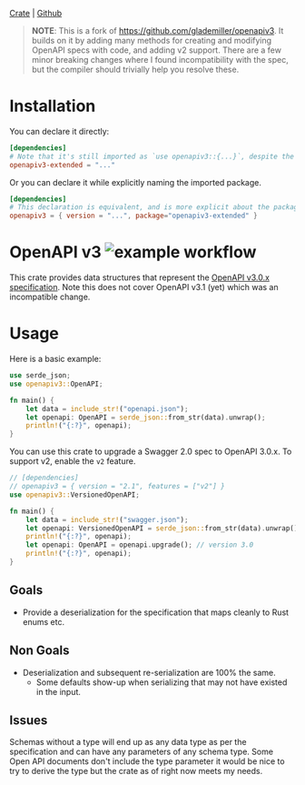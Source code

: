 [Crate](https://crates.io/crates/openapiv3-extended) | [Github](https://github.com/kurtbuilds/openapiv3-extended)

> **NOTE**: This is a fork of https://github.com/glademiller/openapiv3. It builds on it by adding many methods
> for creating and modifying OpenAPI specs with code, and adding v2 support. There are a few minor breaking changes
> where I found incompatibility with the spec, but the compiler should trivially help you resolve these.

# Installation

You can declare it directly:

```toml
[dependencies]
# Note that it's still imported as `use openapiv3::{...}`, despite the crate name being `openapiv3-extended`
openapiv3-extended = "..."
```

Or you can declare it while explicitly naming the imported package.

```toml
[dependencies]
# This declaration is equivalent, and is more explicit about the package name.
openapiv3 = { version = "...", package="openapiv3-extended" }
```

# OpenAPI v3 ![example workflow](https://github.com/glademiller/openapiv3/actions/workflows/rust.yml/badge.svg)

This crate provides data structures that represent the [OpenAPI v3.0.x specification](https://github.com/OAI/OpenAPI-Specification/blob/master/versions/3.0.3.md).
Note this does not cover OpenAPI v3.1 (yet) which was an incompatible change.

# Usage

Here is a basic example: 

```rust
use serde_json;
use openapiv3::OpenAPI;

fn main() {
    let data = include_str!("openapi.json");
    let openapi: OpenAPI = serde_json::from_str(data).unwrap();
    println!("{:?}", openapi);
}
```

You can use this crate to upgrade a Swagger 2.0 spec to OpenAPI 3.0.x. To support v2, enable the `v2`  feature.

```rust
// [dependencies]
// openapiv3 = { version = "2.1", features = ["v2"] }
use openapiv3::VersionedOpenAPI;

fn main() {
    let data = include_str!("swagger.json");
    let openapi: VersionedOpenAPI = serde_json::from_str(data).unwrap();
    println!("{:?}", openapi);
    let openapi: OpenAPI = openapi.upgrade(); // version 3.0
    println!("{:?}", openapi);
}
```

## Goals
* Provide a deserialization for the specification that maps cleanly to Rust enums etc.

## Non Goals
* Deserialization and subsequent re-serialization are 100% the same.
    * Some defaults show-up when serializing that may not have existed in the input.

## Issues
Schemas without a type will end up as any data type as per the specification and can have any parameters of any schema type. Some Open API documents don't include the type parameter it would be nice to try to derive the type but the crate as of right now meets my needs.